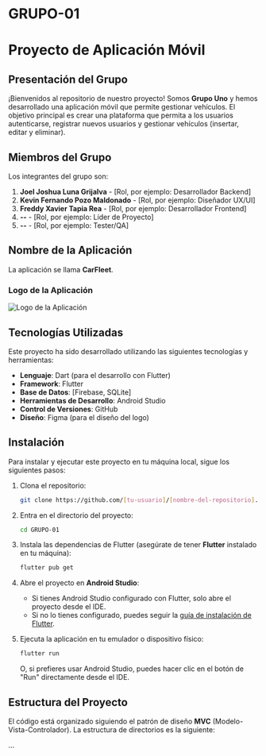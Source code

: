 # GRUPO-01

# Proyecto de Aplicación Móvil

## Presentación del Grupo

¡Bienvenidos al repositorio de nuestro proyecto! Somos **Grupo Uno** y hemos desarrollado una aplicación móvil que permite gestionar vehículos. El objetivo principal es crear una plataforma que permita a los usuarios autenticarse, registrar nuevos usuarios y gestionar vehículos (insertar, editar y eliminar).

## Miembros del Grupo

Los integrantes del grupo son:

1. **Joel Joshua Luna Grijalva** - [Rol, por ejemplo: Desarrollador Backend]
2. **Kevin Fernando Pozo Maldonado** - [Rol, por ejemplo: Diseñador UX/UI]
3. **Freddy Xavier Tapia Rea** - [Rol, por ejemplo: Desarrollador Frontend]
4. **--** - [Rol, por ejemplo: Líder de Proyecto]
5. **--** - [Rol, por ejemplo: Tester/QA]

## Nombre de la Aplicación

La aplicación se llama **CarFleet**. 

### Logo de la Aplicación

![Logo de la Aplicación](https://echoes.solutions/wp-content/uploads/2022/08/CarFleet.webp)

## Tecnologías Utilizadas

Este proyecto ha sido desarrollado utilizando las siguientes tecnologías y herramientas:

- **Lenguaje**: Dart (para el desarrollo con Flutter)
- **Framework**: Flutter
- **Base de Datos**: [Firebase, SQLite]
- **Herramientas de Desarrollo**: Android Studio
- **Control de Versiones**: GitHub
- **Diseño**: Figma (para el diseño del logo)

## Instalación

Para instalar y ejecutar este proyecto en tu máquina local, sigue los siguientes pasos:

1. Clona el repositorio:

    ```bash
    git clone https://github.com/[tu-usuario]/[nombre-del-repositorio].git
    ```

2. Entra en el directorio del proyecto:

    ```bash
    cd GRUPO-01
    ```

3. Instala las dependencias de Flutter (asegúrate de tener **Flutter** instalado en tu máquina):

    ```bash
    flutter pub get
    ```

4. Abre el proyecto en **Android Studio**:

    - Si tienes Android Studio configurado con Flutter, solo abre el proyecto desde el IDE.
    - Si no lo tienes configurado, puedes seguir la [guía de instalación de Flutter](https://flutter.dev/docs/get-started/install).

5. Ejecuta la aplicación en tu emulador o dispositivo físico:

    ```bash
    flutter run
    ```

    O, si prefieres usar Android Studio, puedes hacer clic en el botón de "Run" directamente desde el IDE.

## Estructura del Proyecto

El código está organizado siguiendo el patrón de diseño **MVC** (Modelo-Vista-Controlador). La estructura de directorios es la siguiente:

...
